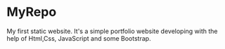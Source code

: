 # MyRepo
My first static website. It's a simple portfolio website developing with the help of Html,Css, JavaScript and some Bootstrap. 

